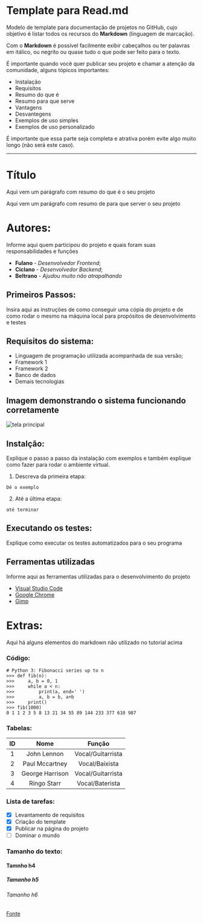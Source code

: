 # Template para Read.md

Modelo de template para documentação de projetos no GitHub, cujo objetivo é listar todos os recursos do **Markdown** (linguagem de marcação).

Com o **Markdown** é possível facilmente exibir cabeçalhos ou ter palavras em itálico, ou negrito ou quase tudo o que pode ser feito para o texto.

É importante quando você quer publicar seu projeto e chamar a atenção da comunidade, alguns tópicos importantes:

* Instalação
* Requisitos
* Resumo do que é
* Resumo para que serve
* Vantagens
* Desvantegens
* Exemplos de uso simples
* Exemplos de uso personalizado

É importante que essa parte seja completa e atrativa porém evite algo muito longo (não será este caso).

-------------------------------------------------------------------------------------------------------------------------------------------

# Título 

Aqui vem um parágrafo com resumo do que é o seu projeto

Aqui vem um parágrafo com resumo de para que server o seu projeto

# Autores:

Informe aqui quem participou do projeto e quais foram suas responsabilidades e funções

* **Fulano** - *Desenvolvedor Frontend*;
* **Ciclano** - *Desenvolvedor Backend*;
* **Beltrano** - *Ajudou muito não atrapalhando*

## Primeiros Passos:

Insira aqui as instruções de como conseguir uma cópia do projeto e de como rodar o mesmo na máquina local para propósitos de desenvolvimento e testes

## Requisitos do sistema:

* Linguagem de programação utilizada acompanhada de sua versão;
* Framework 1
* Framework 2
* Banco de dados
* Demais tecnologias

## Imagem demonstrando o sistema funcionando corretamente 

![tela principal](https://camo.githubusercontent.com/b62424016b55a5e97a4cf4e9dcf3ef8a91bb2975/68747470733a2f2f706972657374686961676f2e636f6d2e62722f6d696e6861735f696d6167656e732f736f636b657473707974686f6e2e706e67)

## Instalção:

Explique o passo a passo da instalação com exemplos e também explique como fazer para rodar o ambiente virtual.

1. Descreva da primeira etapa:
```
Dê o exemplo
```
2. Até a última etapa:
```
até terminar
```

## Executando os testes:

Explique como executar os testes automatizados para o seu programa

## Ferramentas utilizadas

Informe aqui as ferramentas utilizadas para o desenvolvimento do projeto

* [Visual Studio Code](https://code.visualstudio.com/)
* [Google Chrome](https://www.google.pt/intl/pt-PT/chrome/?brand=CHBD&gclid=Cj0KCQjwn_LrBRD4ARIsAFEQFKt3kLTIsdU6a-sk3FKsxrhplkKaYNHo6Pt3aRbaEAJ3TK4fZslZmtUaAvHVEALw_wcB&gclsrc=aw)
* [Gimp](https://www.gimp.org/)

# Extras:

Aqui há alguns elementos do markdown não utilizado no tutorial acima

### Código:
```
# Python 3: Fibonacci series up to n
>>> def fib(n):
>>>     a, b = 0, 1
>>>     while a < n:
>>>         print(a, end=' ')
>>>         a, b = b, a+b
>>>     print()
>>> fib(1000)
0 1 1 2 3 5 8 13 21 34 55 89 144 233 377 610 987
```

### Tabelas:

| ID |       Nome      |       Função      |
|:--:|:---------------:|:-----------------:|
|  1 | John Lennon     | Vocal/Guitarrista |
|  2 | Paul Mccartney  | Vocal/Baixista    |
|  3 | George Harrison | Vocal/Guitarrista |
|  4 | Ringo Starr     | Vocal/Baterista   |

### Lista de tarefas:

- [x] Levantamento de requisitos
- [x] Criação do template
- [x] Publicar na página do projeto 
- [ ] Dominar o mundo

### Tamanho do texto:

#### Tamnho h4
##### Tamanho h5
###### Tamanho h6

[Fonte](https://medium.com/@raullesteves/github-como-fazer-um-readme-md-bonit%C3%A3o-c85c8f154f8)
